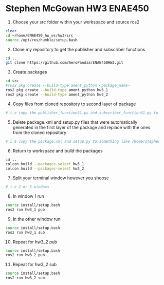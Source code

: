 # Stephen McGowan HW3 ENAE450

1. Choose your src folder within your workspace and source ros2
```bash
clear
cd ~/home/ENAE450_hw_ws/hw3/src
source /opt/ros/humble/setup.bash
```
2. Clone my repository to get the publisher and subscriber functions
```bash
cd ..
git clone https://github.com/AeroPandaa/ENAE450HW3.git
```
3. Create packages
```bash
cd src
#ros2 pkg create --build-type ament_python <package_name>
ros2 pkg create --build-type ament_python hw3_1
ros2 pkg create --build-type ament_python hw3_2
```
4. Copy files from cloned repository to second layer of package 
```bash
# i.e copy the publisher_function31.py and subscriber_function31.py to something like /home/stephenlinux/home/ENAE450_hw_ws/hw3/src/hw3_1/hw3_1
```
5. Delete package.xml and setup.py files that were automatically generated in the first layer of the package and replace with the ones from the cloned repository
```bash
# i.e copy the package.xml and setup.py to something like /home/stephenlinux/home/ENAE450_hw_ws/hw3/src/hw3_1
```
6. Return to workspace and build the packages
```bash
cd ..
colcon build --packages-select hw3_1
colcon build --packages-select hw3_2
```
7. Split your terminal window however you shoose
```bash
# i.e 2 or 3 windows
```
8. In window 1 run 
```bash
source install/setup.bash
ros2 run hw3_1 pub
```
9. In the other window run 
```bash
source install/setup.bash
ros2 run hw3_1 sub
```
10. Repeat for hw3_2 pub
```bash
source install/setup.bash
ros2 run hw3_2 pub
```
11. Repeat for hw3_2 sub
```bash
source install/setup.bash
ros2 run hw3_2 sub
```
